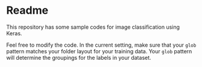 Readme
======

This repository has some sample codes for image classification using Keras. 

Feel free to modify the code. In the current setting, make sure that your `glob` pattern matches your folder layout for your training data. Your `glob` pattern will determine the groupings for the labels in your dataset. 

